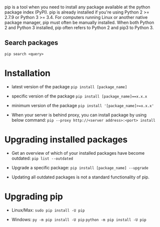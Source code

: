 pip is a tool when you need to install any package available at the python package index (PyPI).
pip is already installed if you're using Python 2 >= 2.7.9 or Python 3 >= 3.4.
For computers running Linux or another native package manager, pip must often be manually installed.
When both Python 2 and Python 3 installed, pip often refers to Python 2 and pip3 to Python 3.

## Search packages

`pip search <query>`

# Installation

- latest version of the package
  `pip install [package_name]`

- specific version of the package
  `pip install [package_name]==x.x.x`

- minimum version of the package
  `pip install '[package_name]>=x.x.x'`

- When your server is behind proxy, you can install package by using below command:
  `pip --proxy http://<server address>:<port> install`

# Upgrading installed packages

- Get an overview of which of your installed packages have become outdated:
  `pip list --outdated`

- Upgrade a specific package:
  `pip install [package_name] --upgrade`

- Updating all outdated packages is not a standard functionality of pip.

# Upgrading pip

- Linux/Max:
  `sudo pip install -U pip`

- Windows:
  `py -m pip install -U pip`
  `python -m pip install -U pip`
